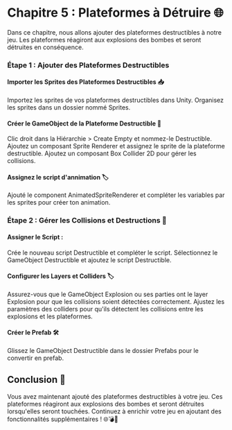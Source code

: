 # Chapitre 5 : Plateformes à Détruire 🌐

Dans ce chapitre, nous allons ajouter des plateformes destructibles à notre jeu. Les plateformes réagiront aux explosions des bombes et seront détruites en conséquence.

### Étape 1 : Ajouter des Plateformes Destructibles

#### Importer les Sprites des Plateformes Destructibles 📥
Importez les sprites de vos plateformes destructibles dans Unity.
Organisez les sprites dans un dossier nommé Sprites.

#### Créer le GameObject de la Plateforme Destructible 🧱
Clic droit dans la Hiérarchie > Create Empty et nommez-le Destructible.
Ajoutez un composant Sprite Renderer et assignez le sprite de la plateforme destructible.
Ajoutez un composant Box Collider 2D pour gérer les collisions.

#### Assignez le script d'annimation 🏷️

Ajouté le component AnimatedSpriteRenderer et compléter les variables par les sprites pour créer ton animation.

### Étape 2 : Gérer les Collisions et Destructions 🌟

#### Assigner le Script :
Crée le nouveau script Destructible et compléter le script.
Sélectionnez le GameObject Destructible et ajoutez le script Destructible.

#### Configurer les Layers et Colliders 🏷️
Assurez-vous que le GameObject Explosion ou ses parties ont le layer Explosion pour que les collisions soient détectées correctement.
Ajustez les paramètres des colliders pour qu'ils détectent les collisions entre les explosions et les plateformes.

#### Créer le Prefab 🛠️
Glissez le GameObject Destructible dans le dossier Prefabs pour le convertir en prefab.

## Conclusion 🌟

Vous avez maintenant ajouté des plateformes destructibles à votre jeu. Ces plateformes réagiront aux explosions des bombes et seront détruites lorsqu'elles seront touchées. Continuez à enrichir votre jeu en ajoutant des fonctionnalités supplémentaires ! 🌐💣🚀
